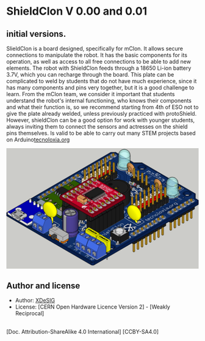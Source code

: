 # ShieldClon V 0.00 and 0.01

## initial versions.

SlieldClon is a board designed, specifically for mClon. It allows secure connections to manipulate the robot. It has the basic components for its operation, as well as access to all free connections to be able to add new elements. The robot with ShieldClon feeds through a 18650 Li-ion battery 3.7V, which you can recharge through the board.
This plate can be complicated to weld by students that do not have much experience, since it has many components and pins very together, but it is a good challenge to learn.
From the mClon team, we consider it important that students understand the robot's internal functioning, who knows their components and what their function is, so we recommend starting from 4th of ESO not to give the plate already welded, unless previously practiced with protoShield. However, shieldClon can be a good option for work with younger students, always inviting them to connect the sensors and actresses on the shield pins themselves.
Is valid to be able to carry out many STEM projects based on Arduino[tecnoloxia.org]

![RENDER]


## Author and license
* Author: [XDeSIG][TWI01]
* License:
 [CERN Open Hardware Licence Version 2] - [Weakly Reciprocal]
 <br>
 [Doc. Attribution-ShareAlike 4.0 International] [CCBY-SA4.0]

<!-- links -->
[tecnoloxia.org]: https://tecnoloxia.org/mclon/que-e-mclon/
[CCBY-SA4.0]: http://creativecommons.org/licenses/by-sa/4.0/
[TWI01]: https://twitter.com/xdesig
[RENDER]: ShieldClon_0_01_34.png